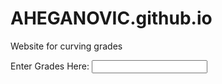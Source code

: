 # AHEGANOVIC.github.io
Website for curving grades

<label for="Name">Enter Grades Here:</label>
<input type="text" id="grades:" name="grade">
